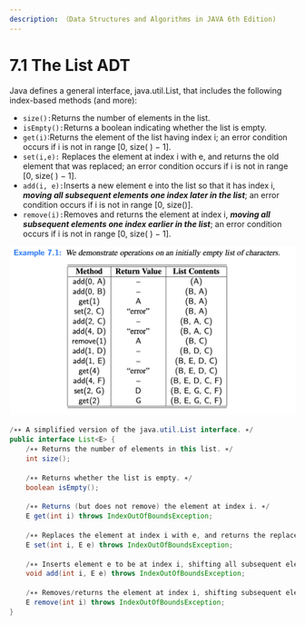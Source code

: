 ```yaml
---
description: （Data Structures and Algorithms in JAVA 6th Edition)
---
```


# 7.1 The List ADT

Java defines a general interface, java.util.List, that includes the following index-based methods \(and more\):

* `size():`Returns the number of elements in the list.
* `isEmpty():`Returns a boolean indicating whether the list is empty.
* `get(i)`:Returns the element of the list having index i; an error condition occurs if i is not in range \[0, size\( \) − 1\].
* `set(i,e):` Replaces the element at index i with e, and returns the old element that was replaced; an error condition occurs if i is not in range \[0, size\( \) − 1\].
* `add(i, e):`Inserts a new element e into the list so that it has index i, _**moving all subsequent elements one index later in the list**_; an error condition occurs if i is not in range \[0, size\(\)\].
* `remove(i):`Removes and returns the element at index i, _**moving all subsequent elements one index earlier in the list**_; an error condition occurs if i is not in range \[0, size\( \) − 1\]. 

![](../.gitbook/assets/jie-ping-20210704-xia-wu-5.42.48.png)

```java
/∗∗ A simplified version of the java.util.List interface. ∗/
public interface List<E> {
    /∗∗ Returns the number of elements in this list. ∗/
    int size();
    
    /∗∗ Returns whether the list is empty. ∗/
    boolean isEmpty();
    
    /∗∗ Returns (but does not remove) the element at index i. ∗/
    E get(int i) throws IndexOutOfBoundsException;
    
    /∗∗ Replaces the element at index i with e, and returns the replaced element. ∗/
    E set(int i, E e) throws IndexOutOfBoundsException;
    
    /∗∗ Inserts element e to be at index i, shifting all subsequent elements later. ∗/
    void add(int i, E e) throws IndexOutOfBoundsException;
    
    /∗∗ Removes/returns the element at index i, shifting subsequent elements earlier. ∗/
    E remove(int i) throws IndexOutOfBoundsException;
}
```



